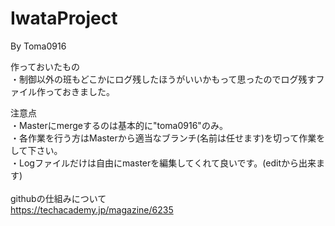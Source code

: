 # IwataProject

By Toma0916

作っておいたもの          
・制御以外の班もどこかにログ残したほうがいいかもって思ったのでログ残すファイル作っておきました。       
           
注意点  
・Masterにmergeするのは基本的に"toma0916"のみ。     
・各作業を行う方はMasterから適当なブランチ(名前は任せます)を切って作業をして下さい。          
・Logファイルだけは自由にmasterを編集してくれて良いです。(editから出来ます)                   
                   
githubの仕組みについて  
https://techacademy.jp/magazine/6235  
  
  
  
